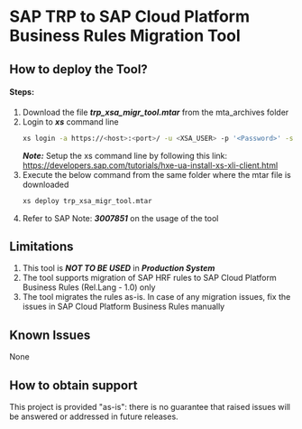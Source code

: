 # SAP TRP to SAP Cloud Platform Business Rules Migration Tool
## How to deploy the Tool?

#### Steps:

1. Download the file ***trp_xsa_migr_tool.mtar*** from the mta_archives folder
2. Login to ***xs*** command line
    ```sh
    xs login -a https://<host>:<port>/ -u <XSA_USER> -p '<Password>' -s <xsa_space> --skip-ssl-validation
    ```
    ***Note:*** Setup the xs command line by following this link: https://developers.sap.com/tutorials/hxe-ua-install-xs-xli-client.html
3. Execute the below command from the same folder where the mtar file is downloaded
    ```sh
    xs deploy trp_xsa_migr_tool.mtar
    ```
4. Refer to SAP Note: ***3007851*** on the usage of the tool

## Limitations

1. This tool is ***NOT TO BE USED***  in ***Production System***
2. The tool supports migration of SAP HRF rules to SAP Cloud Platform Business Rules (Rel.Lang - 1.0) only
3. The tool migrates the rules as-is. In case of any migration issues, fix the issues in SAP Cloud Platform Business Rules manually

## Known Issues
None

## How to obtain support
This project is provided "as-is": there is no guarantee that raised issues will be answered or addressed in future releases.
